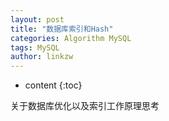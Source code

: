 ```yaml
---
layout: post
title: "数据库索引和Hash"
categories: Algorithm MySQL
tags: MySQL
author: linkzw
---
```


* content
{:toc}


关于数据库优化以及索引工作原理思考